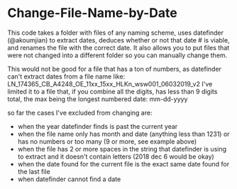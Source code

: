 # Change-File-Name-by-Date
This code takes a folder with files of any naming scheme, uses datefinder (@akoumjian) to extract dates, deduces whether or not that date # is viable, and renames the file with the correct date. It also allows you to put files that were not changed into a different folder so you can manually change them.

This would not be good for a file that has a ton of numbers, as datefinder can't extract dates from a file name like:
     LN_174365_CB_A4248_OE_11xx_15xx_HLKn_wsw001_06032019_v2
I've limited it to a file that, if you combine all the digits, has less than 9 digits total, the max being the longest numbered date:
     mm-dd-yyyy
  
so far the cases I've excluded from changing are:

- when the year datefinder finds is past the current year
- when the file name only has month and date (anything less than 1231) or has no numbers or too many (9 or more, see example above)
- when the file has 2 or more spaces in the string that datefinder is using to extract and it doesn't contain letters (2018 dec 6 would be okay)
- when the date found for the current file is the exact same date found for the last file
- when datefinder cannot find a date
